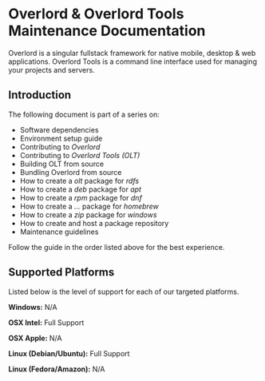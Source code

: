 # Overlord & Overlord Tools Maintenance Documentation
Overlord is a singular fullstack framework for native mobile, desktop & web applications. Overlord Tools is a command
line interface used for managing your projects and servers.

## Introduction
The following document is part of a series on:

  - Software dependencies
  - Environment setup guide
  - Contributing to *Overlord*
  - Contributing to *Overlord Tools (OLT)*
  - Building OLT from source
  - Bundling Overlord from source
  - How to create a *olt* package for *rdfs*
  - How to create a *deb* package for *apt*
  - How to create a *rpm* package for *dnf*
  - How to create a *...* package for *homebrew*
  - How to create a *zip* package for *windows*
  - How to create and host a package repository
  - Maintenance guidelines

Follow the guide in the order listed above for the best experience.

## Supported Platforms
Listed below is the level of support for each of our targeted platforms.

**Windows:** N/A

**OSX Intel:** Full Support

**OSX Apple:** N/A

**Linux (Debian/Ubuntu):** Full Support

**Linux (Fedora/Amazon):** N/A
